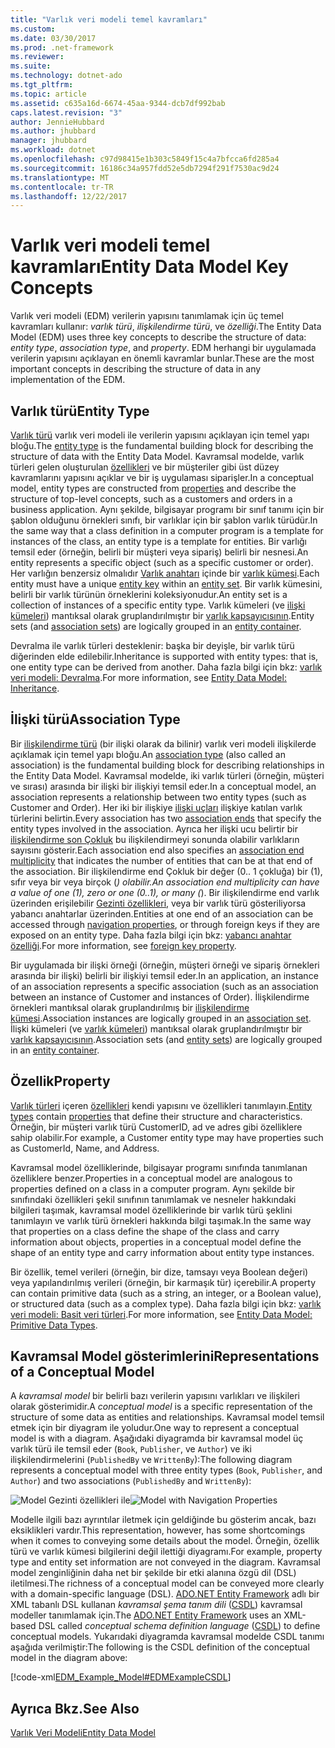 ```yaml
---
title: "Varlık veri modeli temel kavramları"
ms.custom: 
ms.date: 03/30/2017
ms.prod: .net-framework
ms.reviewer: 
ms.suite: 
ms.technology: dotnet-ado
ms.tgt_pltfrm: 
ms.topic: article
ms.assetid: c635a16d-6674-45aa-9344-dcb7df992bab
caps.latest.revision: "3"
author: JennieHubbard
ms.author: jhubbard
manager: jhubbard
ms.workload: dotnet
ms.openlocfilehash: c97d98415e1b303c5849f15c4a7bfcca6fd285a4
ms.sourcegitcommit: 16186c34a957fdd52e5db7294f291f7530ac9d24
ms.translationtype: MT
ms.contentlocale: tr-TR
ms.lasthandoff: 12/22/2017
---
```

# <a name="entity-data-model-key-concepts"></a><span data-ttu-id="ff4a3-102">Varlık veri modeli temel kavramları</span><span class="sxs-lookup"><span data-stu-id="ff4a3-102">Entity Data Model Key Concepts</span></span>
<span data-ttu-id="ff4a3-103">Varlık veri modeli (EDM) verilerin yapısını tanımlamak için üç temel kavramları kullanır: *varlık türü*, *ilişkilendirme türü*, ve *özelliği*.</span><span class="sxs-lookup"><span data-stu-id="ff4a3-103">The Entity Data Model (EDM) uses three key concepts to describe the structure of data: *entity type*, *association type*, and *property*.</span></span> <span data-ttu-id="ff4a3-104">EDM herhangi bir uygulamada verilerin yapısını açıklayan en önemli kavramlar bunlar.</span><span class="sxs-lookup"><span data-stu-id="ff4a3-104">These are the most important concepts in describing the structure of data in any implementation of the EDM.</span></span>  
  
## <a name="entity-type"></a><span data-ttu-id="ff4a3-105">Varlık türü</span><span class="sxs-lookup"><span data-stu-id="ff4a3-105">Entity Type</span></span>  
 <span data-ttu-id="ff4a3-106">[Varlık türü](../../../../docs/framework/data/adonet/entity-type.md) varlık veri modeli ile verilerin yapısını açıklayan için temel yapı bloğu.</span><span class="sxs-lookup"><span data-stu-id="ff4a3-106">The [entity type](../../../../docs/framework/data/adonet/entity-type.md) is the fundamental building block for describing the structure of data with the Entity Data Model.</span></span> <span data-ttu-id="ff4a3-107">Kavramsal modelde, varlık türleri gelen oluşturulan [özellikleri](../../../../docs/framework/data/adonet/property.md) ve bir müşteriler gibi üst düzey kavramlarını yapısını açıklar ve bir iş uygulaması siparişler.</span><span class="sxs-lookup"><span data-stu-id="ff4a3-107">In a conceptual model, entity types are constructed from [properties](../../../../docs/framework/data/adonet/property.md) and describe the structure of top-level concepts, such as a customers and orders in a business application.</span></span> <span data-ttu-id="ff4a3-108">Aynı şekilde, bilgisayar programı bir sınıf tanımı için bir şablon olduğunu örnekleri sınıfı, bir varlıklar için bir şablon varlık türüdür.</span><span class="sxs-lookup"><span data-stu-id="ff4a3-108">In the same way that a class definition in a computer program is a template for instances of the class, an entity type is a template for entities.</span></span> <span data-ttu-id="ff4a3-109">Bir varlığı temsil eder (örneğin, belirli bir müşteri veya sipariş) belirli bir nesnesi.</span><span class="sxs-lookup"><span data-stu-id="ff4a3-109">An entity represents a specific object (such as a specific customer or order).</span></span> <span data-ttu-id="ff4a3-110">Her varlığın benzersiz olmalıdır [Varlık anahtarı](../../../../docs/framework/data/adonet/entity-key.md) içinde bir [varlık kümesi](../../../../docs/framework/data/adonet/entity-set.md).</span><span class="sxs-lookup"><span data-stu-id="ff4a3-110">Each entity must have a unique [entity key](../../../../docs/framework/data/adonet/entity-key.md) within an [entity set](../../../../docs/framework/data/adonet/entity-set.md).</span></span>  <span data-ttu-id="ff4a3-111">Bir varlık kümesini, belirli bir varlık türünün örneklerini koleksiyonudur.</span><span class="sxs-lookup"><span data-stu-id="ff4a3-111">An entity set is a collection of instances of a specific entity type.</span></span> <span data-ttu-id="ff4a3-112">Varlık kümeleri (ve [ilişki kümeleri](../../../../docs/framework/data/adonet/association-set.md)) mantıksal olarak gruplandırılmıştır bir [varlık kapsayıcısının](../../../../docs/framework/data/adonet/entity-container.md).</span><span class="sxs-lookup"><span data-stu-id="ff4a3-112">Entity sets (and [association sets](../../../../docs/framework/data/adonet/association-set.md)) are logically grouped in an [entity container](../../../../docs/framework/data/adonet/entity-container.md).</span></span>  
  
 <span data-ttu-id="ff4a3-113">Devralma ile varlık türleri desteklenir: başka bir deyişle, bir varlık türü diğerinden elde edilebilir.</span><span class="sxs-lookup"><span data-stu-id="ff4a3-113">Inheritance is supported with entity types: that is, one entity type can be derived from another.</span></span> <span data-ttu-id="ff4a3-114">Daha fazla bilgi için bkz: [varlık veri modeli: Devralma](../../../../docs/framework/data/adonet/entity-data-model-inheritance.md).</span><span class="sxs-lookup"><span data-stu-id="ff4a3-114">For more information, see [Entity Data Model: Inheritance](../../../../docs/framework/data/adonet/entity-data-model-inheritance.md).</span></span>  
  
## <a name="association-type"></a><span data-ttu-id="ff4a3-115">İlişki türü</span><span class="sxs-lookup"><span data-stu-id="ff4a3-115">Association Type</span></span>  
 <span data-ttu-id="ff4a3-116">Bir [ilişkilendirme türü](../../../../docs/framework/data/adonet/association-type.md) (bir ilişki olarak da bilinir) varlık veri modeli ilişkilerde açıklamak için temel yapı bloğu.</span><span class="sxs-lookup"><span data-stu-id="ff4a3-116">An [association type](../../../../docs/framework/data/adonet/association-type.md) (also called an association) is the fundamental building block for describing relationships in the Entity Data Model.</span></span> <span data-ttu-id="ff4a3-117">Kavramsal modelde, iki varlık türleri (örneğin, müşteri ve sırası) arasında bir ilişki bir ilişkiyi temsil eder.</span><span class="sxs-lookup"><span data-stu-id="ff4a3-117">In a conceptual model, an association represents a relationship between two entity types (such as Customer and Order).</span></span> <span data-ttu-id="ff4a3-118">Her iki bir ilişkiye [ilişki uçları](../../../../docs/framework/data/adonet/association-end.md) ilişkiye katılan varlık türlerini belirtin.</span><span class="sxs-lookup"><span data-stu-id="ff4a3-118">Every association has two [association ends](../../../../docs/framework/data/adonet/association-end.md) that specify the entity types involved in the association.</span></span> <span data-ttu-id="ff4a3-119">Ayrıca her ilişki ucu belirtir bir [ilişkilendirme son Çokluk](../../../../docs/framework/data/adonet/association-end-multiplicity.md) bu ilişkilendirmeyi sonunda olabilir varlıkların sayısını gösterir.</span><span class="sxs-lookup"><span data-stu-id="ff4a3-119">Each association end also specifies an [association end multiplicity](../../../../docs/framework/data/adonet/association-end-multiplicity.md) that indicates the number of entities that can be at that end of the association.</span></span> <span data-ttu-id="ff4a3-120">Bir ilişkilendirme end Çokluk bir değer (0.. 1 çokluğa) bir (1), sıfır veya bir veya birçok (*) olabilir.</span><span class="sxs-lookup"><span data-stu-id="ff4a3-120">An association end multiplicity can have a value of one (1), zero or one (0..1), or many (*).</span></span> <span data-ttu-id="ff4a3-121">Bir ilişkilendirme end varlık üzerinden erişilebilir [Gezinti özellikleri](../../../../docs/framework/data/adonet/navigation-property.md), veya bir varlık türü gösteriliyorsa yabancı anahtarlar üzerinden.</span><span class="sxs-lookup"><span data-stu-id="ff4a3-121">Entities at one end of an association can be accessed through [navigation properties](../../../../docs/framework/data/adonet/navigation-property.md), or through foreign keys if they are exposed on an entity type.</span></span> <span data-ttu-id="ff4a3-122">Daha fazla bilgi için bkz: [yabancı anahtar özelliği](../../../../docs/framework/data/adonet/foreign-key-property.md).</span><span class="sxs-lookup"><span data-stu-id="ff4a3-122">For more information, see [foreign key property](../../../../docs/framework/data/adonet/foreign-key-property.md).</span></span>  
  
 <span data-ttu-id="ff4a3-123">Bir uygulamada bir ilişki örneği (örneğin, müşteri örneği ve sipariş örnekleri arasında bir ilişki) belirli bir ilişkiyi temsil eder.</span><span class="sxs-lookup"><span data-stu-id="ff4a3-123">In an application, an instance of an association represents a specific association (such as an association between an instance of Customer and instances of Order).</span></span> <span data-ttu-id="ff4a3-124">İlişkilendirme örnekleri mantıksal olarak gruplandırılmış bir [ilişkilendirme kümesi](../../../../docs/framework/data/adonet/association-set.md).</span><span class="sxs-lookup"><span data-stu-id="ff4a3-124">Association instances are logically grouped in an [association set](../../../../docs/framework/data/adonet/association-set.md).</span></span> <span data-ttu-id="ff4a3-125">İlişki kümeleri (ve [varlık kümeleri](../../../../docs/framework/data/adonet/entity-set.md)) mantıksal olarak gruplandırılmıştır bir [varlık kapsayıcısının](../../../../docs/framework/data/adonet/entity-container.md).</span><span class="sxs-lookup"><span data-stu-id="ff4a3-125">Association sets (and [entity sets](../../../../docs/framework/data/adonet/entity-set.md)) are logically grouped in an [entity container](../../../../docs/framework/data/adonet/entity-container.md).</span></span>  
  
## <a name="property"></a><span data-ttu-id="ff4a3-126">Özellik</span><span class="sxs-lookup"><span data-stu-id="ff4a3-126">Property</span></span>  
 <span data-ttu-id="ff4a3-127">[Varlık türleri](../../../../docs/framework/data/adonet/entity-type.md) içeren [özellikleri](../../../../docs/framework/data/adonet/property.md) kendi yapısını ve özellikleri tanımlayın.</span><span class="sxs-lookup"><span data-stu-id="ff4a3-127">[Entity types](../../../../docs/framework/data/adonet/entity-type.md) contain [properties](../../../../docs/framework/data/adonet/property.md) that define their structure and characteristics.</span></span> <span data-ttu-id="ff4a3-128">Örneğin, bir müşteri varlık türü CustomerID, ad ve adres gibi özelliklere sahip olabilir.</span><span class="sxs-lookup"><span data-stu-id="ff4a3-128">For example, a Customer entity type may have properties such as CustomerId, Name, and Address.</span></span>  
  
 <span data-ttu-id="ff4a3-129">Kavramsal model özelliklerinde, bilgisayar programı sınıfında tanımlanan özelliklere benzer.</span><span class="sxs-lookup"><span data-stu-id="ff4a3-129">Properties in a conceptual model are analogous to properties defined on a class in a computer program.</span></span> <span data-ttu-id="ff4a3-130">Aynı şekilde bir sınıfındaki özellikleri şekil sınıfının tanımlamak ve nesneler hakkındaki bilgileri taşımak, kavramsal model özelliklerinde bir varlık türü şeklini tanımlayın ve varlık türü örnekleri hakkında bilgi taşımak.</span><span class="sxs-lookup"><span data-stu-id="ff4a3-130">In the same way that properties on a class define the shape of the class and carry information about objects, properties in a conceptual model define the shape of an entity type and carry information about entity type instances.</span></span>  
  
 <span data-ttu-id="ff4a3-131">Bir özellik, temel verileri (örneğin, bir dize, tamsayı veya Boolean değeri) veya yapılandırılmış verileri (örneğin, bir karmaşık tür) içerebilir.</span><span class="sxs-lookup"><span data-stu-id="ff4a3-131">A property can contain primitive data (such as a string, an integer, or a Boolean value), or structured data (such as a complex type).</span></span> <span data-ttu-id="ff4a3-132">Daha fazla bilgi için bkz: [varlık veri modeli: Basit veri türleri](../../../../docs/framework/data/adonet/entity-data-model-primitive-data-types.md).</span><span class="sxs-lookup"><span data-stu-id="ff4a3-132">For more information, see [Entity Data Model: Primitive Data Types](../../../../docs/framework/data/adonet/entity-data-model-primitive-data-types.md).</span></span>  
  
## <a name="representations-of-a-conceptual-model"></a><span data-ttu-id="ff4a3-133">Kavramsal Model gösterimlerini</span><span class="sxs-lookup"><span data-stu-id="ff4a3-133">Representations of a Conceptual Model</span></span>  
 <span data-ttu-id="ff4a3-134">A *kavramsal model* bir belirli bazı verilerin yapısını varlıkları ve ilişkileri olarak gösterimidir.</span><span class="sxs-lookup"><span data-stu-id="ff4a3-134">A *conceptual model* is a specific representation of the structure of some data as entities and relationships.</span></span> <span data-ttu-id="ff4a3-135">Kavramsal model temsil etmek için bir diyagram ile yoludur.</span><span class="sxs-lookup"><span data-stu-id="ff4a3-135">One way to represent a conceptual model is with a diagram.</span></span> <span data-ttu-id="ff4a3-136">Aşağıdaki diyagramda bir kavramsal model üç varlık türü ile temsil eder (`Book`, `Publisher`, ve `Author`) ve iki ilişkilendirmelerini (`PublishedBy` ve `WrittenBy`):</span><span class="sxs-lookup"><span data-stu-id="ff4a3-136">The following diagram represents a conceptual model with three entity types (`Book`, `Publisher`, and `Author`) and two associations (`PublishedBy` and `WrittenBy`):</span></span>  
  
 <span data-ttu-id="ff4a3-137">![Model Gezinti özellikleri ile](../../../../docs/framework/data/adonet/media/modelwithnavprops.gif "ModelWithNavProps")</span><span class="sxs-lookup"><span data-stu-id="ff4a3-137">![Model with Navigation Properties](../../../../docs/framework/data/adonet/media/modelwithnavprops.gif "ModelWithNavProps")</span></span>  
  
 <span data-ttu-id="ff4a3-138">Modelle ilgili bazı ayrıntılar iletmek için geldiğinde bu gösterim ancak, bazı eksiklikleri vardır.</span><span class="sxs-lookup"><span data-stu-id="ff4a3-138">This representation, however, has some shortcomings when it comes to conveying some details about the model.</span></span> <span data-ttu-id="ff4a3-139">Örneğin, özellik türü ve varlık kümesi bilgilerini değil ilettiği diyagramı.</span><span class="sxs-lookup"><span data-stu-id="ff4a3-139">For example, property type and entity set information are not conveyed in the diagram.</span></span> <span data-ttu-id="ff4a3-140">Kavramsal model zenginliğinin daha net bir şekilde bir etki alanına özgü dil (DSL) iletilmesi.</span><span class="sxs-lookup"><span data-stu-id="ff4a3-140">The richness of a conceptual model can be conveyed more clearly with a domain-specific language (DSL).</span></span> <span data-ttu-id="ff4a3-141">[ADO.NET Entity Framework](../../../../docs/framework/data/adonet/ef/index.md) adlı bir XML tabanlı DSL kullanan *kavramsal şema tanım dili* ([CSDL](../../../../docs/framework/data/adonet/ef/language-reference/csdl-specification.md)) kavramsal modeller tanımlamak için.</span><span class="sxs-lookup"><span data-stu-id="ff4a3-141">The [ADO.NET Entity Framework](../../../../docs/framework/data/adonet/ef/index.md) uses an XML-based DSL called *conceptual schema definition language* ([CSDL](../../../../docs/framework/data/adonet/ef/language-reference/csdl-specification.md)) to define conceptual models.</span></span> <span data-ttu-id="ff4a3-142">Yukarıdaki diyagramda kavramsal modelde CSDL tanımı aşağıda verilmiştir:</span><span class="sxs-lookup"><span data-stu-id="ff4a3-142">The following is the CSDL definition of the conceptual model in the diagram above:</span></span>  
  
 [!code-xml[EDM_Example_Model#EDMExampleCSDL](../../../../samples/snippets/xml/VS_Snippets_Data/edm_example_model/xml/books.edmx#edmexamplecsdl)]  
  
## <a name="see-also"></a><span data-ttu-id="ff4a3-143">Ayrıca Bkz.</span><span class="sxs-lookup"><span data-stu-id="ff4a3-143">See Also</span></span>  
 [<span data-ttu-id="ff4a3-144">Varlık Veri Modeli</span><span class="sxs-lookup"><span data-stu-id="ff4a3-144">Entity Data Model</span></span>](../../../../docs/framework/data/adonet/entity-data-model.md)
